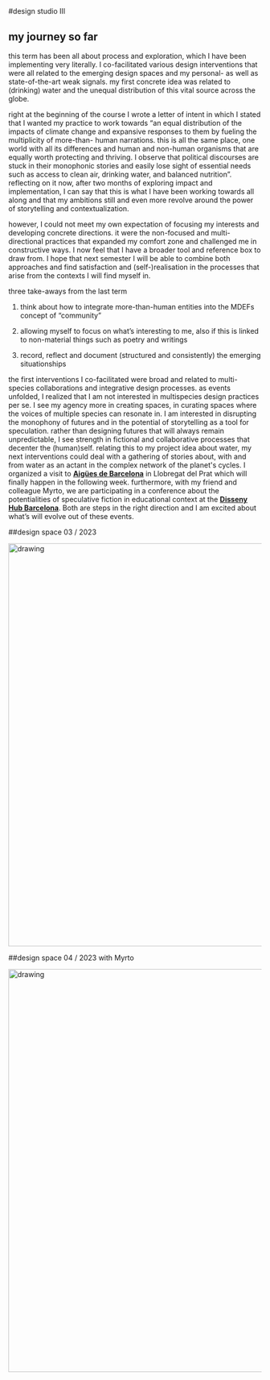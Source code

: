 ##

#design studio III

## my journey so far

this term has been all about process and exploration, which I have been implementing very literally. I co-facilitated various design interventions that were all related to the emerging design spaces and my personal- as well as state-of-the-art weak signals. my first concrete idea was related to (drinking) water and the unequal distribution of this vital source across the globe.

right at the beginning of the course I wrote a letter of intent in which I stated that I wanted my practice to work towards “an equal distribution of the impacts of climate change and expansive responses to them by fueling the multiplicity of more-than- human narrations. this is all the same place, one world with all its differences and human and non-human organisms that are equally worth protecting and thriving. I observe that political discourses are stuck in their monophonic stories and easily lose sight of essential needs such as access to clean air, drinking water, and balanced nutrition”. reflecting on it now, after two months of exploring impact and implementation, I can say that this is what I have been working towards all along and that my ambitions still and even more revolve around the power of storytelling and contextualization.

however, I could not meet my own expectation of focusing my interests and developing concrete directions. it were the non-focused and multi-directional practices that expanded my comfort zone and challenged me in constructive ways. I now feel that I have a broader tool and reference box to draw from. I hope that next semester I will be able to combine both approaches and find satisfaction and (self-)realisation in the processes that arise from the contexts I will find myself in.

three take-aways from the last term

1.	think about how to integrate more-than-human entities into the MDEFs concept of “community”

2.	allowing myself to focus on what’s interesting to me, also if this is linked to non-material things such as poetry and writings

3.	record, reflect and document (structured and consistently) the emerging situationships

the first interventions I co-facilitated were broad and related to multi-species collaborations and integrative design processes. as events unfolded, I realized that I am not interested in multispecies design practices per se. I see my agency more in creating spaces, in curating spaces where the voices of multiple species can resonate in. I am interested in disrupting the monophony of futures and in the potential of storytelling as a tool for speculation. rather than designing futures that will always remain unpredictable, I see strength in fictional and collaborative processes that decenter the (human)self. relating this to my project idea about water, my next interventions could deal with a gathering of stories about, with and from water as an actant in the complex network of the planet's cycles. I organized a visit to **[Aigües de Barcelona](https://www.amb.cat/web/ecologia/aigua/instalacions-i-equipaments/detall/-/equipament/edar-del-prat-de-llobregat/276285/11818)** in Llobregat del Prat which will finally happen in the following week. furthermore, with my friend and colleague Myrto, we are participating in a conference about the potentialities of speculative fiction in educational context at the **[Disseny Hub Barcelona](https://esbrina.eu/es/portfolio/imaginar-mundos-posibles-potencialidades-limites-y-fricciones-de-la-ficcion-especulativa-en-la-investigacion-y-la-educacion-2/)**. Both are steps in the right direction and I am excited about what’s will evolve out of these events.

##design space 03 / 2023

<img src="../designspace2023.jpg" alt="drawing" width="800"/>

##design space 04 / 2023 with Myrto

<img src="../designspace2023myrto.jpg" alt="drawing" width="800"/> 
